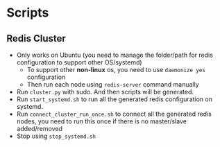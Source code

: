 # Scripts

## Redis Cluster

- Only works on Ubuntu (you need to manage the folder/path for redis configuration to support other OS/systemd)
    - To support other **non-linux** os, you need to use `daemonize yes` configuration
    - Then run each node using `redis-server` command manually
- Run `cluster.py` with sudo. And then scripts will be generated.
- Run `start_systemd.sh` to run all the generated redis configuration on systemd.
- Run `connect_cluster_run_once.sh` to connect all the generated redis nodes, you need to run this once if there is no master/slave added/removed
- Stop using `stop_systemd.sh`
